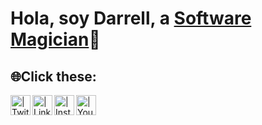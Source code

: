 <h1>Hola, soy Darrell, a <a href="https://linkedin.com/in/darrellmm">Software Magician</a>👾</h1>

<!--- <h2>🦆 Projects:</h2> -->


<h2>🌐Click these:</h2>

[<img align="left" alt=" | Twitter" width="32px" src="https://cdn2.iconfinder.com/data/icons/social-media-2285/512/1_Twitter3_colored_svg-512.png" />][twitter]
[<img align="left" alt=" | LinkedIn" width="32px" src="https://cdn2.iconfinder.com/data/icons/social-media-2285/512/1_Linkedin_unofficial_colored_svg-512.png" />][linkedin]
[<img align="left" alt=" | Instagram" width="32px" src="https://cdn2.iconfinder.com/data/icons/social-media-2285/512/1_Instagram_colored_svg_1-512.png" />][instagram]
[<img align="left" alt=" | Youtube" width="32px" src="https://cdn2.iconfinder.com/data/icons/social-media-2285/512/1_Youtube_colored_svg-512.png" />][Youtube]

[twitter]: https://twitter.com/
[instagram]: https://www.instagram.com/notdarrelll/
[linkedin]: https://www.linkedin.com/in/darrellmm/
[Youtube]: https://www.youtube.com/
